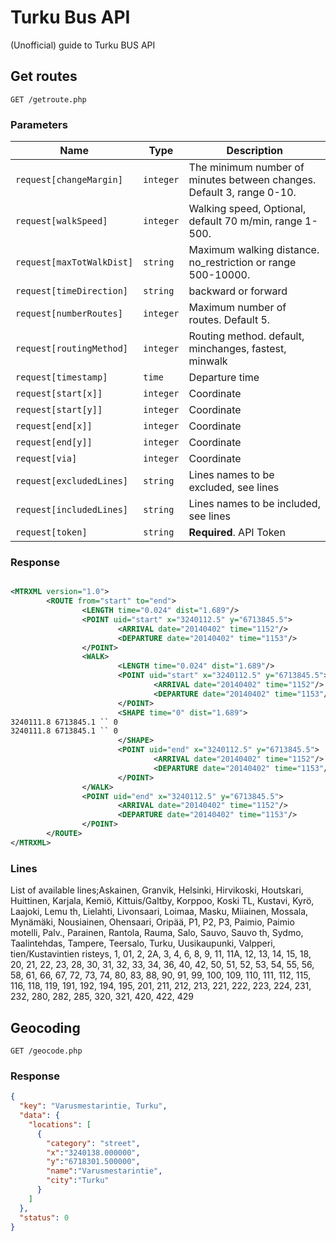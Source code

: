 Turku Bus API
======

(Unofficial) guide to Turku BUS API

## Get routes

    GET /getroute.php
    
    
### Parameters

Name | Type | Description 
-----|------|--------------
`request[changeMargin]`|`integer` | The minimum number of minutes between changes. Default 3, range 0-10.
`request[walkSpeed]`|`integer` | Walking speed, Optional, default 70 m/min, range 1-500.
`request[maxTotWalkDist]`|`string` | Maximum walking distance. no_restriction or range 500-10000.
`request[timeDirection]`|`string` |  backward or forward
`request[numberRoutes]`|`integer` | Maximum number of routes. Default 5.
`request[routingMethod]`|`integer` | Routing method. default, minchanges, fastest, minwalk
`request[timestamp]`|`time` | Departure time
`request[start[x]]`|`integer` | Coordinate
`request[start[y]]`|`integer` | Coordinate
`request[end[x]]`|`integer` | Coordinate
`request[end[y]]`|`integer` | Coordinate
`request[via]`|`integer` | Coordinate
`request[excludedLines]`|`string` | Lines names to be excluded, see lines
`request[includedLines]`|`string` | Lines names to be included, see lines
`request[token]`|`string` | **Required**. API Token

### Response
```xml

<MTRXML version="1.0">
        <ROUTE from="start" to="end">
                <LENGTH time="0.024" dist="1.689"/>
                <POINT uid="start" x="3240112.5" y="6713845.5">
                        <ARRIVAL date="20140402" time="1152"/>
                        <DEPARTURE date="20140402" time="1153"/>
                </POINT>
                <WALK>
                        <LENGTH time="0.024" dist="1.689"/>
                        <POINT uid="start" x="3240112.5" y="6713845.5">
                                <ARRIVAL date="20140402" time="1152"/>
                                <DEPARTURE date="20140402" time="1153"/>
                        </POINT>
                        <SHAPE time="0" dist="1.689">
3240111.8 6713845.1 `` 0
3240111.8 6713845.1 `` 0
                        </SHAPE>
                        <POINT uid="end" x="3240112.5" y="6713845.5">
                                <ARRIVAL date="20140402" time="1152"/>
                                <DEPARTURE date="20140402" time="1153"/>
                        </POINT>
                </WALK>
                <POINT uid="end" x="3240112.5" y="6713845.5">
                        <ARRIVAL date="20140402" time="1152"/>
                        <DEPARTURE date="20140402" time="1153"/>
                </POINT>
        </ROUTE>
</MTRXML>

```

### Lines
List of available lines;Askainen, Granvik, Helsinki, Hirvikoski, Houtskari, Huittinen, Karjala, Kemiö, Kittuis/Galtby, Korppoo, Koski TL, Kustavi, Kyrö, Laajoki, Lemu th, Lielahti, Livonsaari, Loimaa, Masku, Miiainen, Mossala, Mynämäki, Nousiainen, Ohensaari, Oripää, P1, P2, P3, Paimio, Paimio motelli, Palv., Parainen, Rantola, Rauma, Salo, Sauvo, Sauvo th, Sydmo, Taalintehdas, Tampere, Teersalo, Turku, Uusikaupunki, Valpperi, tien/Kustavintien risteys, 1, 01, 2, 2A, 3, 4, 6, 8, 9, 11, 11A, 12, 13, 14, 15, 18, 20, 21, 22, 23, 28, 30, 31, 32, 33, 34, 36, 40, 42, 50, 51, 52, 53, 54, 55, 56, 58, 61, 66, 67, 72, 73, 74, 80, 83, 88, 90, 91, 99, 100, 109, 110, 111, 112, 115, 116, 118, 119, 191, 192, 194, 195, 201, 211, 212, 213, 221, 222, 223, 224, 231, 232, 280, 282, 285, 320, 321, 420, 422, 429

## Geocoding

    GET /geocode.php

### Response
```json
{
  "key": "Varusmestarintie, Turku",
  "data": {
    "locations": [
      {
        "category": "street",
        "x":"3240138.000000",
        "y":"6718301.500000",
        "name":"Varusmestarintie",
        "city":"Turku"
      }
    ]
  },
  "status": 0
}
```
